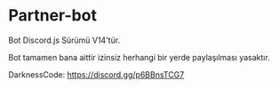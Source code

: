# Partner-bot
Bot Discord.js Sürümü V14'tür.

Bot tamamen bana aittir izinsiz herhangi bir yerde paylaşılması yasaktır.

DarknessCode: https://discord.gg/p6BBnsTCG7
